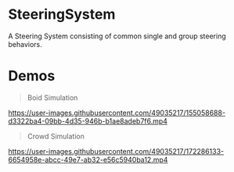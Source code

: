 # SteeringSystem
A Steering System consisting of common single and group steering behaviors.


# Demos

> Boid Simulation

https://user-images.githubusercontent.com/49035217/155058688-d3322ba4-09bb-4d35-946b-b1ae8adeb7f6.mp4

> Crowd Simulation

https://user-images.githubusercontent.com/49035217/172286133-6654958e-abcc-49e7-ab32-e56c5940ba12.mp4













